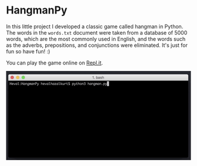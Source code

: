 # HangmanPy
In this little project I developed a classic game called hangman in Python. The words in the `words.txt` document were taken from a database of 5000 words, which are the most commonly used in English, and the words such as the adverbs, prepositions, and conjunctions were eliminated.  It's just for fun so have fun! :)

You can play the game online on [Repl.it](https://repl.it/@hevalhazalkurt/HangmanPy).


![](screen.gif)
